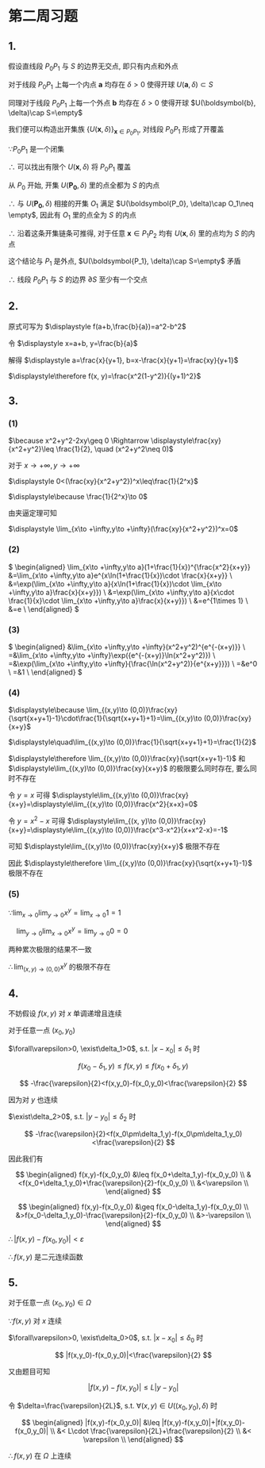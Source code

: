 # 第二周习题

## 1.

假设直线段 $P_0P_1$ 与 $S$ 的边界无交点, 即只有内点和外点

对于线段 $P_0P_1$ 上每一个内点 $\boldsymbol{a}$ 均存在 $\delta>0$ 使得开球 $U(\boldsymbol{a}, \delta)\subset S$

同理对于线段 $P_0P_1$ 上每一个外点 $\boldsymbol{b}$ 均存在 $\delta>0$ 使得开球 $U(\boldsymbol{b}, \delta)\cap S=\empty$

我们便可以构造出开集族 $\{U(\boldsymbol{x}, \delta)\}_{\boldsymbol{x}\in P_0P_1}$, 对线段 $P_0P_1$ 形成了开覆盖

$\because P_0P_1$ 是一个闭集

$\therefore$ 可以找出有限个 $U(\boldsymbol{x}, \delta)$ 将 $P_0P_1$ 覆盖

从 $P_0$ 开始, 开集 $U(\boldsymbol{P_0}, \delta)$ 里的点全都为 $S$ 的内点

$\therefore$ 与 $U(\boldsymbol{P_0}, \delta)$ 相接的开集 $O_1$ 满足 $U(\boldsymbol{P_0}, \delta)\cap O_1\neq \empty$, 因此有 $O_1$ 里的点全为 $S$ 的内点

$\therefore$ 沿着这条开集链条可推得, 对于任意 $\boldsymbol{x}\in P_1P_2$ 均有 $U(\boldsymbol{x}, \delta)$ 里的点均为 $S$ 的内点

这个结论与 $P_1$ 是外点, $U(\boldsymbol{P_1}, \delta)\cap S=\empty$ 矛盾

$\therefore$ 线段 $P_0P_1$ 与 $S$ 的边界 $\partial S$ 至少有一个交点


## 2.

原式可写为 $\displaystyle f(a+b,\frac{b}{a})=a^2-b^2$

令 $\displaystyle x=a+b, y=\frac{b}{a}$

解得 $\displaystyle a=\frac{x}{y+1}, b=x-\frac{x}{y+1}=\frac{xy}{y+1}$

$\displaystyle\therefore f(x, y)=\frac{x^2(1-y^2)}{(y+1)^2}$


## 3.

### (1)

$\because x^2+y^2-2xy\geq 0 \Rightarrow \displaystyle\frac{xy}{x^2+y^2}\leq \frac{1}{2}, \quad (x^2+y^2\neq 0)$

对于 $x\to+\infty, y\to+\infty$

$\displaystyle 0<(\frac{xy}{x^2+y^2})^x\leq\frac{1}{2^x}$

$\displaystyle\because \frac{1}{2^x}\to 0$

由夹逼定理可知

$\displaystyle \lim_{x\to +\infty,y\to +\infty}(\frac{xy}{x^2+y^2})^x=0$

### (2)

$
\begin{aligned}
\lim_{x\to +\infty,y\to a}(1+\frac{1}{x})^{\frac{x^2}{x+y}}
&=\lim_{x\to +\infty,y\to a}e^{x\ln(1+\frac{1}{x})\cdot \frac{x}{x+y}} \\
&=\exp(\lim_{x\to +\infty,y\to a}{x\ln(1+\frac{1}{x})\cdot \lim_{x\to +\infty,y\to a}\frac{x}{x+y}}) \\
&=\exp(\lim_{x\to +\infty,y\to a}{x\cdot \frac{1}{x}\cdot \lim_{x\to +\infty,y\to a}\frac{x}{x+y}}) \\
&=e^{1\times 1} \\
&=e \\
\end{aligned}
$

### (3)

$
\begin{aligned}
&\lim_{x\to +\infty,y\to +\infty}(x^2+y^2)^{e^{-(x+y)}} \\
=&\lim_{x\to +\infty,y\to +\infty}\exp({e^{-(x+y)}\ln(x^2+y^2)}) \\
=&\exp(\lim_{x\to +\infty,y\to +\infty}{\frac{\ln(x^2+y^2)}{e^{x+y}}}) \\
=&e^0 \\
=&1 \\
\end{aligned}
$

### (4)

$\displaystyle\because \lim_{(x,y)\to (0,0)}\frac{xy}{\sqrt{x+y+1}-1}\cdot\frac{1}{\sqrt{x+y+1}+1}=\lim_{(x,y)\to (0,0)}\frac{xy}{x+y}$

$\displaystyle\quad\lim_{(x,y)\to (0,0)}\frac{1}{\sqrt{x+y+1}+1}=\frac{1}{2}$

$\displaystyle\therefore \lim_{(x,y)\to (0,0)}\frac{xy}{\sqrt{x+y+1}-1}$ 和 $\displaystyle\lim_{(x,y)\to (0,0)}\frac{xy}{x+y}$ 的极限要么同时存在, 要么同时不存在

令 $y = x$ 可得 $\displaystyle\lim_{(x,y)\to (0,0)}\frac{xy}{x+y}=\displaystyle\lim_{(x,y)\to (0,0)}\frac{x^2}{x+x}=0$

令 $y = x^2-x$ 可得 $\displaystyle\lim_{(x, y)\to (0,0)}\frac{xy}{x+y}=\displaystyle\lim_{(x,y)\to (0,0)}\frac{x^3-x^2}{x+x^2-x}=-1$

可知 $\displaystyle\lim_{(x,y)\to (0,0)}\frac{xy}{x+y}$ 极限不存在

因此 $\displaystyle\therefore \lim_{(x,y)\to (0,0)}\frac{xy}{\sqrt{x+y+1}-1}$ 极限不存在


### (5)

$\because\displaystyle\lim_{x\to 0}\lim_{y\to 0}x^y=\lim_{x\to 0}1=1$

$\quad\displaystyle\lim_{y\to 0}\lim_{x\to 0}x^y=\lim_{y\to 0}0=0$

两种累次极限的结果不一致

$\therefore\displaystyle\lim_{(x,y)\to (0,0)}x^y$ 的极限不存在

## 4.

不妨假设 $f(x,y)$ 对 $x$ 单调递增且连续

对于任意一点 $(x_0,y_0)$

$\forall\varepsilon>0, \exist\delta_1>0$, s.t. $|x-x_0|\leq \delta_1$ 时

$$
f(x_0-\delta_1,y)\leq f(x,y)\leq f(x_0+\delta_1,y)
$$

$$
-\frac{\varepsilon}{2}<f(x,y_0)-f(x_0,y_0)<\frac{\varepsilon}{2}
$$

因为对 $y$ 也连续

$\exist\delta_2>0$, s.t. $|y-y_0|\leq \delta_2$ 时

$$
-\frac{\varepsilon}{2}<f(x_0\pm\delta_1,y)-f(x_0\pm\delta_1,y_0)<\frac{\varepsilon}{2}
$$

因此我们有

$$
\begin{aligned}
f(x,y)-f(x_0,y_0)
&\leq f(x_0+\delta_1,y)-f(x_0,y_0) \\
&<f(x_0+\delta_1,y_0)+\frac{\varepsilon}{2}-f(x_0,y_0) \\
&<\varepsilon \\
\end{aligned}
$$

$$
\begin{aligned}
f(x,y)-f(x_0,y_0)
&\geq f(x_0-\delta_1,y)-f(x_0,y_0) \\
&>f(x_0-\delta_1,y_0)-\frac{\varepsilon}{2}-f(x_0,y_0) \\
&>-\varepsilon \\
\end{aligned}
$$

$\therefore |f(x,y)-f(x_0,y_0)|<\varepsilon$

$\therefore f(x,y)$ 是二元连续函数


## 5.

对于任意一点 $(x_0,y_0)\in \Omega$

$\because f(x,y)$ 对 $x$ 连续

$\forall\varepsilon>0, \exist\delta_0>0$, s.t. $|x-x_0|\leq \delta_0$ 时

$$
|f(x,y_0)-f(x_0,y_0)|<\frac{\varepsilon}{2}
$$

又由题目可知

$$
|f(x,y)-f(x,y_0)|\leq L|y-y_0|
$$

令 $\delta=\frac{\varepsilon}{2L}$, s.t. $\forall(x,y)\in U((x_0,y_0),\delta)$ 时

$$
\begin{aligned}
|f(x,y)-f(x_0,y_0)|
&\leq |f(x,y)-f(x,y_0)|+|f(x,y_0)-f(x_0,y_0)| \\
&< L\cdot \frac{\varepsilon}{2L}+\frac{\varepsilon}{2} \\
&< \varepsilon \\
\end{aligned}
$$


$\therefore f(x,y)$ 在 $\Omega$ 上连续

